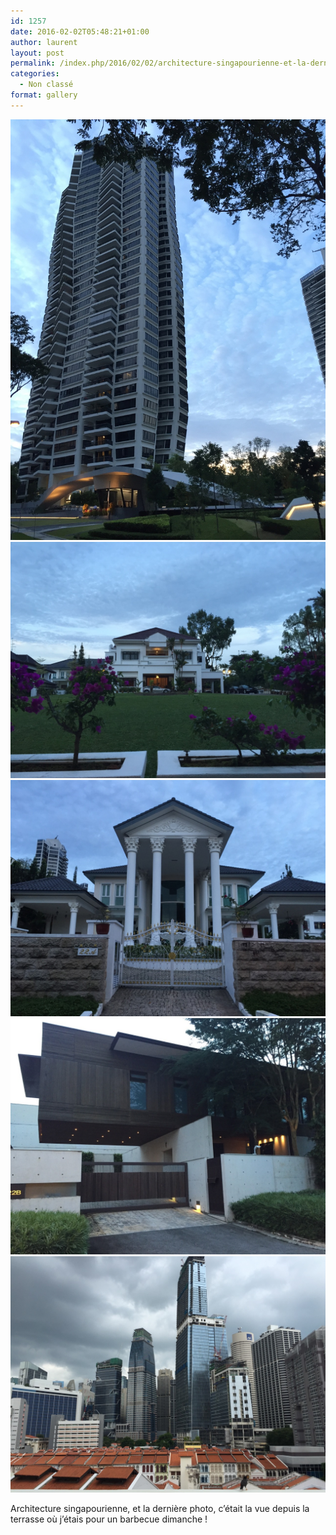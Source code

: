 ```yaml
---
id: 1257
date: 2016-02-02T05:48:21+01:00
author: laurent
layout: post
permalink: /index.php/2016/02/02/architecture-singapourienne-et-la-derniere-photo/
categories:
  - Non classé
format: gallery
---
```

<img src="/images/2016/02/tumblr_o1wo4rZaYh1uuvt0bo1_1280.jpg" />
<img src="/images/2016/02/tumblr_o1wo4rZaYh1uuvt0bo2_1280.jpg" />
<img src="/images/2016/02/tumblr_o1wo4rZaYh1uuvt0bo3_1280.jpg" />
<img src="/images/2016/02/tumblr_o1wo4rZaYh1uuvt0bo4_1280.jpg" />
<img src="/images/2016/02/tumblr_o1wo4rZaYh1uuvt0bo5_1280.jpg" />

Architecture singapourienne, et la dernière photo, c&rsquo;était la vue depuis la terrasse où j&rsquo;étais pour un barbecue dimanche !